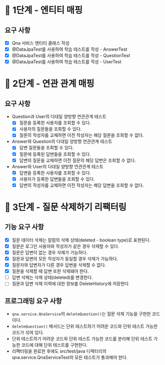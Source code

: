 # 🚀 1단계 - 엔티티 매핑

## 요구 사항
- [x] Qna 서비스 엔티티 클래스 작성
- [x] @DataJpaTest를 사용하여 학습 테스트를 작성 - AnswerTest
- [x] @DataJpaTest를 사용하여 학습 테스트를 작성 - QuestionTest
- [x] @DataJpaTest를 사용하여 학습 테스트를 작성 - UserTest

# 🚀 2단계 - 연관 관계 매핑

## 요구 사항
- Question과 User의 다대일 양방향 연관관계 테스트
  - [x] 질문을 등록한 사용자를 조회할 수 있다.
  - [x] 사용자의 질문들을 조회할 수 있다.
  - [x] 질문의 작성자를 교체하면 이전 작성자는 해당 질문을 조회할 수 없다. 
 
- Answer와 Question의 다대일 양방향 연관관계 테스트
  - [x] 답변 질문들을 조회할 수 있다.
  - [x] 질문에 등록된 답변들을 조회할 수 있다.
  - [x] 답변의 질문을 교체하면 이전 질문의 해당 답변은 조회할 수 없다.

- Answer와 User의 다대일 양방향 연관관계 테스트
  - [x] 답변을 등록한 사용자를 조회할 수 있다.
  - [x] 사용자가 등록한 답변들을 조회할 수 있다.
  - [x] 답변의 작성자를 교체하면 이전 작성자는 해당 답변을 조회할 수 없다. 

# 🚀 3단계 - 질문 삭제하기 리팩터링

## 기능 요구 사항
- [x] 질문 데이터 삭제는 칼럼의 삭제 상태(deleted - boolean type)로 표현된다.
- [x] 질문은 로그인 사용자와 작성자가 같은 경우 삭제할 수 있다.
- [x] 질문은 답변이 없는 경우 삭제가 가능하다.
- [x] 질문과 답변의 모든 작성자가 동일할 경우 삭제가 가능하다.
- [x] 질문자와 답변자가 다른 경우 답변을 삭제할 수 없다.
- [x] 질문을 삭제할 때 답변 또한 삭제돼야 한다.
- [ ] 답변 삭제는 삭제 상태(deleted)를 변경한다.
- [ ] 질문과 답변 삭제 이력에 대한 정보를 DeleteHistory에 저장한다

## 프로그래밍 요구 사항
- `qna.service.QnaService`의 `deleteQuestion()`는 질문 삭제 기능을 구현한 코드이다. 
- `deleteQuestion()` 메서드는 단위 테스트하기 어려운 코드와 단위 테스트 가능한 코드가 섞여 있다.
- 단위 테스트하기 어려운 코드와 단위 테스트 가능한 코드를 분리해 단위 테스트 가능한 코드에 대해 단위 테스트를 구현한다.
- 리팩터링을 완료한 후에도 src/test/java 디렉터리의 qna.service.QnaServiceTest의 모든 테스트가 통과해야 한다.
